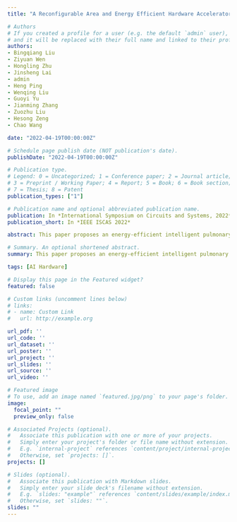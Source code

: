 ```yaml
---
title: "A Reconfigurable Area and Energy Efficient Hardware Accelerator of Five High-order Operators for Vision Sensor Based Robot Systems"

# Authors
# If you created a profile for a user (e.g. the default `admin` user), write the username (folder name) here 
# and it will be replaced with their full name and linked to their profile.
authors:
- Bingqiang Liu
- Ziyuan Wen
- Hongling Zhu
- Jinsheng Lai
- admin
- Heng Ping
- Wenqing Liu
- Guoyi Yu
- Jianming Zhang
- Zuozhu Liu
- Hesong Zeng
- Chao Wang

date: "2022-04-19T00:00:00Z"

# Schedule page publish date (NOT publication's date).
publishDate: "2022-04-19T00:00:00Z"

# Publication type.
# Legend: 0 = Uncategorized; 1 = Conference paper; 2 = Journal article;
# 3 = Preprint / Working Paper; 4 = Report; 5 = Book; 6 = Book section;
# 7 = Thesis; 8 = Patent
publication_types: ["1"]

# Publication name and optional abbreviated publication name.
publication: In *International Symposium on Circuits and Systems, 2022*
publication_short: In *IEEE ISCAS 2022*

abstract: This paper proposes an energy-efficient intelligent pulmonary auscultation system for post COVID-19 era wearable monitoring. This system consists of a tightly coupled two-stage hybrid neural network (TC-TSHNN) model and a corresponding multi-task training paradigm to improve prediction accuracy and generalization ability based on the fact that the number of COVID-19 patients is far less than that of normal people. At the first stage, two-category coarse classification is performed to identify normal and abnormal lung sounds. If the lung sound is abnormal, the second stage would be triggered to perform a four-category fine-grained classification. Besides, discrete wavelet transform is utilized for feature extraction, denoising and data reduction. In addition, advanced lightweight convolutional neural networks are used to reduce the model’s computation and improve the model’s performance. The hybrid network model can achieve 92% computation reduction and energy saving compared with a direct four-category classification when the input lung sound is normal, which is the majority of cases. Experiment results with inter-patient classification on the COVID-19 lung sound dataset from Tongji Hospital in Wuhan City and the ICBHI’17 dataset show that the proposed TC-TSHNN model can significantly reduce power consumption while maintaining competitive performance against the state-of-the-art work.

# Summary. An optional shortened abstract.
summary: This paper proposes an energy-efficient intelligent pulmonary auscultation system for post COVID-19 era wearable monitoring.

tags: [AI Hardware]

# Display this page in the Featured widget?
featured: false

# Custom links (uncomment lines below)
# links:
# - name: Custom Link
#   url: http://example.org

url_pdf: ''
url_code: ''
url_dataset: ''
url_poster: ''
url_project: ''
url_slides: ''
url_source: ''
url_video: ''

# Featured image
# To use, add an image named `featured.jpg/png` to your page's folder. 
image:
  focal_point: ""
  preview_only: false

# Associated Projects (optional).
#   Associate this publication with one or more of your projects.
#   Simply enter your project's folder or file name without extension.
#   E.g. `internal-project` references `content/project/internal-project/index.md`.
#   Otherwise, set `projects: []`.
projects: []

# Slides (optional).
#   Associate this publication with Markdown slides.
#   Simply enter your slide deck's filename without extension.
#   E.g. `slides: "example"` references `content/slides/example/index.md`.
#   Otherwise, set `slides: ""`.
slides: ""
---
```

